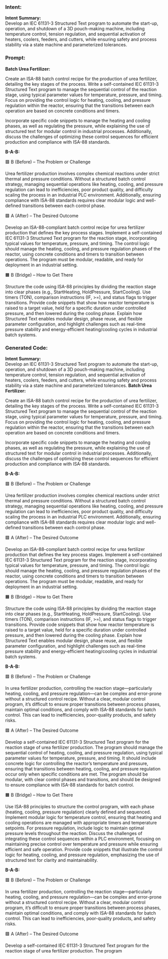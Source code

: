 ### Intent:
**Intent Summary:**  
Develop an IEC 61131-3 Structured Text program to automate the start-up, operation, and shutdown of a 3D pouch-making machine, including temperature control, tension regulation, and sequential activation of heaters, coolers, feeders, and cutters, while ensuring safety and process stability via a state machine and parameterized tolerances.

### Prompt:
**Batch Urea Fertilizer:**

Create an ISA-88 batch control recipe for the production of urea fertilizer, detailing the key stages of the process. Write a self-contained IEC 61131-3 Structured Text program to manage the sequential control of the reaction stage, using typical parameter values for temperature, pressure, and timing. Focus on providing the control logic for heating, cooling, and pressure regulation within the reactor, ensuring that the transitions between each operation are based on concrete conditions and timers.

Incorporate specific code snippets to manage the heating and cooling phases, as well as regulating the pressure, while explaining the use of structured text for modular control in industrial processes. Additionally, discuss the challenges of optimizing these control sequences for efficient production and compliance with ISA-88 standards.

**B-A-B:**

🟥 B (Before) – The Problem or Challenge

Urea fertilizer production involves complex chemical reactions under strict thermal and pressure conditions. Without a structured batch control strategy, managing sequential operations like heating, cooling, and pressure regulation can lead to inefficiencies, poor product quality, and difficulty scaling the process in an industrial PLC environment. Additionally, ensuring compliance with ISA-88 standards requires clear modular logic and well-defined transitions between each control phase.

🟩 A (After) – The Desired Outcome

Develop an ISA-88-compliant batch control recipe for urea fertilizer production that defines the key process stages. Implement a self-contained IEC 61131-3 Structured Text program for the reaction stage, incorporating typical values for temperature, pressure, and timing. The control logic should manage the heating, cooling, and pressure regulation phases of the reactor, using concrete conditions and timers to transition between operations. The program must be modular, readable, and ready for deployment in an industrial setting.

🟧 B (Bridge) – How to Get There

Structure the code using ISA-88 principles by dividing the reaction stage into clear phases (e.g., StartHeating, HoldPressure, StartCooling). Use timers (TON), comparison instructions (IF, >=), and status flags to trigger transitions. Provide code snippets that show how reactor temperature is raised to a target value, held for a specific duration under controlled pressure, and then lowered during the cooling phase. Explain how Structured Text enables modular design, phase reuse, and flexible parameter configuration, and highlight challenges such as real-time pressure stability and energy-efficient heating/cooling cycles in industrial batch systems.

### Generated Code:
**Intent Summary:**  
Develop an IEC 61131-3 Structured Text program to automate the start-up, operation, and shutdown of a 3D pouch-making machine, including temperature control, tension regulation, and sequential activation of heaters, coolers, feeders, and cutters, while ensuring safety and process stability via a state machine and parameterized tolerances.
**Batch Urea Fertilizer:**

Create an ISA-88 batch control recipe for the production of urea fertilizer, detailing the key stages of the process. Write a self-contained IEC 61131-3 Structured Text program to manage the sequential control of the reaction stage, using typical parameter values for temperature, pressure, and timing. Focus on providing the control logic for heating, cooling, and pressure regulation within the reactor, ensuring that the transitions between each operation are based on concrete conditions and timers.

Incorporate specific code snippets to manage the heating and cooling phases, as well as regulating the pressure, while explaining the use of structured text for modular control in industrial processes. Additionally, discuss the challenges of optimizing these control sequences for efficient production and compliance with ISA-88 standards.

**B-A-B:**

🟥 B (Before) – The Problem or Challenge

Urea fertilizer production involves complex chemical reactions under strict thermal and pressure conditions. Without a structured batch control strategy, managing sequential operations like heating, cooling, and pressure regulation can lead to inefficiencies, poor product quality, and difficulty scaling the process in an industrial PLC environment. Additionally, ensuring compliance with ISA-88 standards requires clear modular logic and well-defined transitions between each control phase.

🟩 A (After) – The Desired Outcome

Develop an ISA-88-compliant batch control recipe for urea fertilizer production that defines the key process stages. Implement a self-contained IEC 61131-3 Structured Text program for the reaction stage, incorporating typical values for temperature, pressure, and timing. The control logic should manage the heating, cooling, and pressure regulation phases of the reactor, using concrete conditions and timers to transition between operations. The program must be modular, readable, and ready for deployment in an industrial setting.

🟧 B (Bridge) – How to Get There

Structure the code using ISA-88 principles by dividing the reaction stage into clear phases (e.g., StartHeating, HoldPressure, StartCooling). Use timers (TON), comparison instructions (IF, >=), and status flags to trigger transitions. Provide code snippets that show how reactor temperature is raised to a target value, held for a specific duration under controlled pressure, and then lowered during the cooling phase. Explain how Structured Text enables modular design, phase reuse, and flexible parameter configuration, and highlight challenges such as real-time pressure stability and energy-efficient heating/cooling cycles in industrial batch systems.  

**B-A-B:**

🟥 B (Before) – The Problem or Challenge

In urea fertilizer production, controlling the reaction stage—particularly heating, cooling, and pressure regulation—can be complex and error-prone without a structured control recipe. Without a clear, modular control program, it’s difficult to ensure proper transitions between process phases, maintain optimal conditions, and comply with ISA-88 standards for batch control. This can lead to inefficiencies, poor-quality products, and safety risks.

🟩 A (After) – The Desired Outcome

Develop a self-contained IEC 61131-3 Structured Text program for the reaction stage of urea fertilizer production. The program should manage the sequential control of heating, cooling, and pressure regulation, using typical parameter values for temperature, pressure, and timing. It should include concrete logic for controlling the reactor’s temperature and pressure, ensuring that transitions between heating, cooling, and pressure regulation occur only when specific conditions are met. The program should be modular, with clear control phases and transitions, and should be designed to ensure compliance with ISA-88 standards for batch control.

🟧 B (Bridge) – How to Get There

Use ISA-88 principles to structure the control program, with each phase (heating, cooling, pressure regulation) clearly defined and sequenced. Implement modular logic for temperature control, ensuring that heating and cooling operations are managed with appropriate timers and temperature setpoints. For pressure regulation, include logic to maintain optimal pressure levels throughout the reaction. Discuss the challenges of integrating these control sequences within a PLC environment, focusing on maintaining precise control over temperature and pressure while ensuring efficient and safe operation. Provide code snippets that illustrate the control logic for heating, cooling, and pressure regulation, emphasizing the use of structured text for clarity and maintainability.

**B-A-B:**

🟥 B (Before) – The Problem or Challenge

In urea fertilizer production, controlling the reaction stage—particularly heating, cooling, and pressure regulation—can be complex and error-prone without a structured control recipe. Without a clear, modular control program, it’s difficult to ensure proper transitions between process phases, maintain optimal conditions, and comply with ISA-88 standards for batch control. This can lead to inefficiencies, poor-quality products, and safety risks.

🟩 A (After) – The Desired Outcome

Develop a self-contained IEC 61131-3 Structured Text program for the reaction stage of urea fertilizer production. The program
